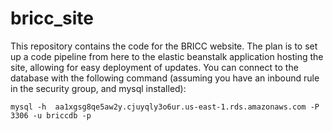 # bricc_site
This repository contains the code for the BRICC website. The plan is to set up a code pipeline from here to the elastic
beanstalk application hosting the site, allowing for easy deployment of updates.
You can connect to the database with the following command (assuming you have an inbound rule in the security group, and mysql installed):

```mysql -h  aa1xgsg8qe5aw2y.cjuyqly3o6ur.us-east-1.rds.amazonaws.com -P 3306 -u briccdb -p```
